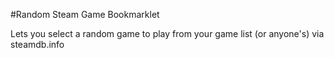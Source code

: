 #Random Steam Game Bookmarklet

Lets you select a random game to play from your game list (or anyone's) via steamdb.info
